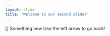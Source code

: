 ```yaml
---
layout: slide
title: "Welcome to our second slide!"
---
```

[] Something new
Use the left arrow to go back!
